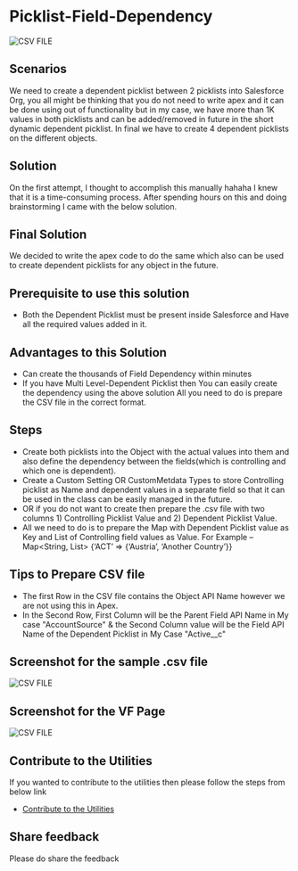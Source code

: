 # Picklist-Field-Dependency

![CSV FILE](https://github.com/amitastreait/Salesforce-Short-Hands/blob/master/images/banner.png)

## Scenarios
We need to create a dependent picklist between 2 picklists into Salesforce Org, you all might be thinking that you do not need to write apex and it can be done using out of functionality but in my case, we have more than 1K values in both picklists and can be added/removed in future in the short dynamic dependent picklist. In final we have to create 4 dependent picklists on the different objects.

## Solution
On the first attempt, I thought to accomplish this manually hahaha I knew that it is a time-consuming process.  After spending hours on this and doing brainstorming I came with the below solution.

## Final Solution
We decided to write the apex code to do the same which also can be used to create dependent picklists for any object in the future.

## Prerequisite to use this solution

- Both the Dependent Picklist must be present inside Salesforce and Have all the required values added in it.

## Advantages to this Solution
- Can create the thousands of Field Dependency within minutes
- If you have Multi Level-Dependent Picklist then You can easily create the dependency using the above solution All you need to do is prepare the CSV file in the correct format.

## Steps
- Create both picklists into the Object with the actual values into them and also define the dependency between the fields(which is controlling and which one is dependent).
- Create a Custom Setting OR CustomMetdata Types to store Controlling picklist as Name and dependent values in a separate field so that it can be used in the class can be easily managed in the future.
- OR if you do not want to create then prepare the .csv file with two columns 1) Controlling Picklist Value and 2) Dependent Picklist Value.
- All we need to do is to prepare the Map with Dependent Picklist value as Key and List of Controlling field values as Value. For Example – Map<String, List<String>> {‘ACT’ => {‘Austria’, ‘Another Country’}}

## Tips to Prepare CSV file
- The first Row in the CSV file contains the Object API Name however we are not using this in Apex.
- In the Second Row, First Column will be the Parent Field API Name in My case "AccountSource" & the Second Column value will be the Field API Name of the Dependent Picklist in My Case "Active__c"

## Screenshot for the sample .csv file

![CSV FILE](https://github.com/amitastreait/Salesforce-Short-Hands/blob/master/images/picklist_csv.png)

## Screenshot for the VF Page

![CSV FILE](https://github.com/amitastreait/Salesforce-Short-Hands/blob/master/images/picklist.PNG)

## Contribute to the Utilities
If you wanted to contribute to the utilities then please follow the steps from below link
- [Contribute to the Utilities](https://github.com/amitastreait/Salesforce-Short-Hands)

## Share feedback
Please do share the feedback